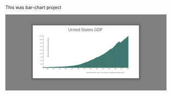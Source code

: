 This was bar-chart project

![image](https://github.com/nkp1111/fCC-data-visualization/blob/main/bar-chart/Screenshot%202022-09-01%20215551.png?raw=true)
